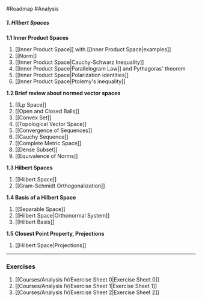 #Roadmap #Analysis 

##### 1. Hilbert Spaces
**1.1 Inner Product Spaces**
1. [[Inner Product Space]] with [[Inner Product Space|examples]]
3. [[Norm]]
4. [[Inner Product Space|Cauchy-Schwarz Inequality]]
5. [[Inner Product Space|Parallelogram Law]] and Pythagoras' theorem
6. [[Inner Product Space|Polarization identities]]
7. [[Inner Product Space|Ptolemy's inequality]]

**1.2 Brief review about normed vector spaces**
1. [[Lp Space]]
7. [[Open and Closed Balls]]
8. [[Convex Set]]
9. [[Topological Vector Space]]
10. [[Convergence of Sequences]]
11. [[Cauchy Sequence]]
12. [[Complete Metric Space]]
13. [[Dense Subset]]
14. [[Equivalence of Norms]]

**1.3 Hilbert Spaces**
1. [[Hilbert Space]]
2. [[Gram-Schmidt Orthogonalization]]

**1.4 Basis of a Hilbert Space**
1. [[Separable Space]]
2. [[Hilbert Space|Orthonormal System]]
3. [[Hilbert Basis]]

**1.5 Closest Point Property, Projections**
1. [[Hilbert Space|Projections]]
---
### Exercises
1. [[Courses/Analysis IV/Exercise Sheet 0|Exercise Sheet 0]]
2. [[Courses/Analysis IV/Exercise Sheet 1|Exercise Sheet 1]]
3. [[Courses/Analysis IV/Exercise Sheet 2|Exercise Sheet 2]]